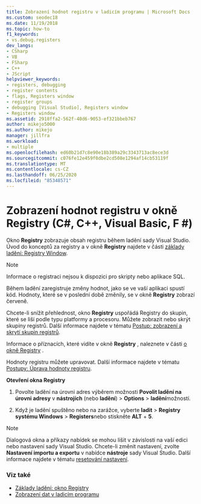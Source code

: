 ```yaml
---
title: Zobrazení hodnot registru v ladicím programu | Microsoft Docs
ms.custom: seodec18
ms.date: 11/19/2018
ms.topic: how-to
f1_keywords:
- vs.debug.registers
dev_langs:
- CSharp
- VB
- FSharp
- C++
- JScript
helpviewer_keywords:
- registers, debugging
- register contents
- flags, Registers window
- register groups
- debugging [Visual Studio], Registers window
- Registers window
ms.assetid: 2918ffa2-562f-40d6-9053-ef321bbeb767
author: mikejo5000
ms.author: mikejo
manager: jillfra
ms.workload:
- multiple
ms.openlocfilehash: ed60b21d7c8e90e18b389a29c3343713ac8ece3d
ms.sourcegitcommit: c076fe12e459f0dbe2cd508e1294af14cb53119f
ms.translationtype: MT
ms.contentlocale: cs-CZ
ms.lasthandoff: 06/25/2020
ms.locfileid: "85348571"
---
```

# <a name="view-register-values-in-the-registers-window-c-c-visual-basic-f"></a>Zobrazení hodnot registru v okně Registry (C#, C++, Visual Basic, F #)

Okno **Registry** zobrazuje obsah registru během ladění sady Visual Studio. Úvod do konceptů za registry a v okně **Registry** najdete v části [základy ladění: Registry Window](../debugger/debugging-basics-registers-window.md).

> [!NOTE]
> Informace o registraci nejsou k dispozici pro skripty nebo aplikace SQL.

Během ladění zaregistruje změny hodnot, jako se ve vaší aplikaci spustí kód. Hodnoty, které se v poslední době změnily, se v okně **Registry** zobrazí červeně.

Chcete-li snížit přehlednost, okno **Registry** uspořádá Registry do skupin, které se liší podle typu platformy a procesoru. Můžete zobrazit nebo skrýt skupiny registrů. Další informace najdete v tématu [Postup: zobrazení a skrytí skupin registrů](../debugger/how-to-display-and-hide-register-groups.md).

Informace o příznacích, které vidíte v okně **Registry** , naleznete v části [o okně Registry](../debugger/debugging-basics-registers-window.md) .

Hodnoty registru můžete upravovat. Další informace najdete v tématu [Postupy: Úprava hodnoty registru](../debugger/how-to-edit-a-register-value.md).

**Otevření okna Registry**

1. Povolte ladění na úrovni adres výběrem možnosti **Povolit ladění na úrovni adresy** v **nástrojích** (nebo **ladění**) > **Options**  >  **ladění**možností.

1. Když je ladění spuštěno nebo na zarážce, vyberte **ladit**  >  **Registry systému Windows**  >  **Registers**nebo stiskněte **ALT** + **5**.

>[!NOTE]
>Dialogová okna a příkazy nabídek se mohou lišit v závislosti na vaší edici nebo nastavení sady Visual Studio. Chcete-li změnit nastavení, zvolte **Nastavení importu a exportu** v nabídce **nástroje** sady Visual Studio. Další informace najdete v tématu [resetování nastavení](../ide/environment-settings.md#reset-settings).

### <a name="see-also"></a>Viz také

- [Základy ladění: okno Registry](../debugger/debugging-basics-registers-window.md)
- [Zobrazení dat v ladicím programu](../debugger/viewing-data-in-the-debugger.md)
